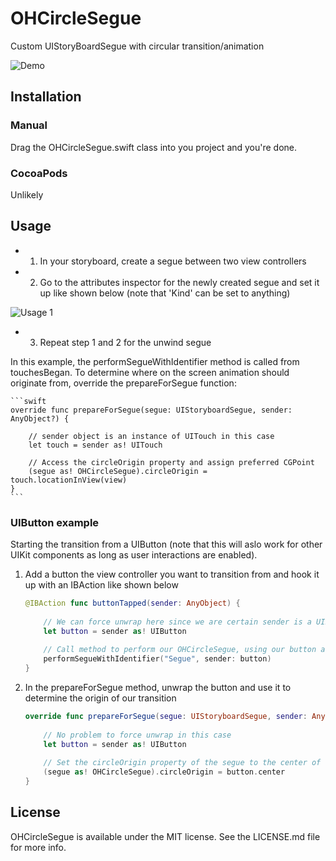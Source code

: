 # OHCircleSegue
Custom UIStoryBoardSegue with circular transition/animation

![Demo](/Resources/segue_demo.gif)

## Installation

### Manual
Drag the OHCircleSegue.swift class into you project and you're done.

### CocoaPods

Unlikely

## Usage

- 1. In your storyboard, create a segue between two view controllers
- 2. Go to the attributes inspector for the newly created segue and set it up like shown below (note that 'Kind' can be set to anything)

![Usage 1](/Resources/usage_1.png)

- 3. Repeat step 1 and 2 for the unwind segue

In this example, the performSegueWithIdentifier method is called from touchesBegan. To determine where on the screen animation should originate from, override the prepareForSegue function:

    ```swift
    override func prepareForSegue(segue: UIStoryboardSegue, sender: AnyObject?) {
        
        // sender object is an instance of UITouch in this case 
        let touch = sender as! UITouch
        
        // Access the circleOrigin property and assign preferred CGPoint
        (segue as! OHCircleSegue).circleOrigin = touch.locationInView(view)
    }
    ```

### UIButton example

Starting the transition from a UIButton (note that this will aslo work for other UIKit components as long as user interactions are enabled).

1. Add a button the view controller you want to transition from and hook it up with an IBAction like shown below

    ```swift
    @IBAction func buttonTapped(sender: AnyObject) {
        
        // We can force unwrap here since we are certain sender is a UIButton
        let button = sender as! UIButton
        
        // Call method to perform our OHCircleSegue, using our button as the sender
        performSegueWithIdentifier("Segue", sender: button)
    }
    ```
    
2. In the prepareForSegue method, unwrap the button and use it to determine the origin of our transition
    
    ```swift
    override func prepareForSegue(segue: UIStoryboardSegue, sender: AnyObject?) {
        
        // No problem to force unwrap in this case
        let button = sender as! UIButton
        
        // Set the circleOrigin property of the segue to the center of the button
        (segue as! OHCircleSegue).circleOrigin = button.center
    }
    ```

## License

OHCircleSegue is available under the MIT license. See the LICENSE.md file for more info.
